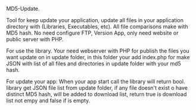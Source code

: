 MD5-Update.

Tool for keep update your application, update all files in your application directory with (Libraries, Executables, etc). All file comparisons make with MD5 hash. No need configure FTP, Version App, only need website or public server with PHP.

For use the library.
Your need webserver with PHP for publish the files you want update on in update folder, in this folder your add index.php for make JSON with list of all files and directories in update folder with your md5 hash.

For update your app:
When your app start call the library will return bool. library get JSON file list from update folder, if any file doesn't exist o have distinct MD5 hash, will be added to download list, return true is download list not empy and false if is empty.
